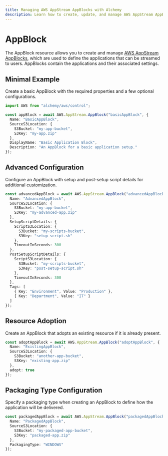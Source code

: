 ```yaml
---
title: Managing AWS AppStream AppBlocks with Alchemy
description: Learn how to create, update, and manage AWS AppStream AppBlocks using Alchemy Cloud Control.
---
```


# AppBlock

The AppBlock resource allows you to create and manage [AWS AppStream AppBlocks](https://docs.aws.amazon.com/appstream/latest/userguide/), which are used to define the applications that can be streamed to users. AppBlocks contain the applications and their associated settings.

## Minimal Example

Create a basic AppBlock with the required properties and a few optional configurations.

```ts
import AWS from "alchemy/aws/control";

const appBlock = await AWS.AppStream.AppBlock("basicAppBlock", {
  Name: "BasicAppBlock",
  SourceS3Location: {
    S3Bucket: "my-app-bucket",
    S3Key: "my-app.zip"
  },
  DisplayName: "Basic Application Block",
  Description: "An AppBlock for a basic application setup."
});
```

## Advanced Configuration

Configure an AppBlock with setup and post-setup script details for additional customization.

```ts
const advancedAppBlock = await AWS.AppStream.AppBlock("advancedAppBlock", {
  Name: "AdvancedAppBlock",
  SourceS3Location: {
    S3Bucket: "my-app-bucket",
    S3Key: "my-advanced-app.zip"
  },
  SetupScriptDetails: {
    ScriptS3Location: {
      S3Bucket: "my-scripts-bucket",
      S3Key: "setup-script.sh"
    },
    TimeoutInSeconds: 300
  },
  PostSetupScriptDetails: {
    ScriptS3Location: {
      S3Bucket: "my-scripts-bucket",
      S3Key: "post-setup-script.sh"
    },
    TimeoutInSeconds: 300
  },
  Tags: [
    { Key: "Environment", Value: "Production" },
    { Key: "Department", Value: "IT" }
  ]
});
```

## Resource Adoption

Create an AppBlock that adopts an existing resource if it is already present.

```ts
const adoptAppBlock = await AWS.AppStream.AppBlock("adoptAppBlock", {
  Name: "ExistingAppBlock",
  SourceS3Location: {
    S3Bucket: "another-app-bucket",
    S3Key: "existing-app.zip"
  },
  adopt: true
});
```

## Packaging Type Configuration

Specify a packaging type when creating an AppBlock to define how the application will be delivered.

```ts
const packagedAppBlock = await AWS.AppStream.AppBlock("packagedAppBlock", {
  Name: "PackagedAppBlock",
  SourceS3Location: {
    S3Bucket: "my-packaged-app-bucket",
    S3Key: "packaged-app.zip"
  },
  PackagingType: "WINDOWS"
});
```